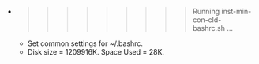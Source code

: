 * >>>>>>>>> Running inst-min-con-cld-bashrc.sh ...
  * Set common settings for ~/.bashrc.
  * Disk size = 1209916K. Space Used = 28K.
